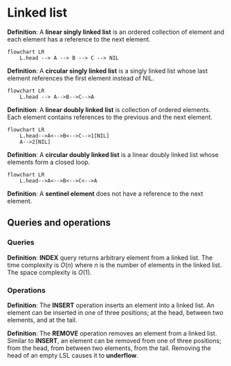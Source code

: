 # Linked list

**Definition**: A **linear singly linked list** is an ordered collection of element and each element has a reference to the next element.

```mermaid
flowchart LR
	L.head --> A --> B --> C --> NIL
```

**Definition**: A **circular singly linked list** is a singly linked list whose last element references the first element instead of NIL.

```mermaid
flowchart LR
	L.head --> A-->B-->C-->A
```

**Definition**: A **linear doubly linked list** is collection of ordered elements. Each element contains references to the previous and the next element.

```mermaid
flowchart LR
	L.head-->A<-->B<-->C-->1[NIL]
	A-->2[NIL]
```

**Definition**: A **circular doubly linked list** is a linear doubly linked list whose elements form a closed loop.

```mermaid
flowchart LR
	L.head-->A<-->B<-->C<-->A
```

**Definition**: A **sentinel element** does not have a reference to the next element.

## Queries and operations

### Queries

**Definition**: **INDEX** query returns arbitrary element from a linked list. The time  complexity is $O(n)$ where $n$ is the number of elements in the linked list. The space complexity is $O(1)$.

### Operations

**Definition**: The **INSERT** operation inserts an element into a linked list. An element can be inserted in one of three positions; at the head, between two elements, and at the tail.

**Definition**: The **REMOVE** operation removes an element from a linked list. Similar to **INSERT**, an element can be removed from one of three positions; from the head, from between two elements, from the tail. Removing the head of an empty LSL causes it to **underflow**.
